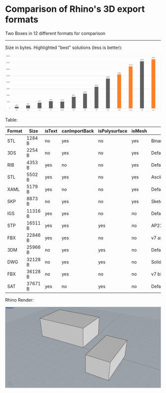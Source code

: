 # Comparison of Rhino's 3D export formats
 
Two Boxes in 12 different formats for comparison

---

Size in bytes. Highlighted "best" solutions (less is better):

![Chart](Chart.png)


Table:

|Format|Size                         |isText|canImportBack                                |isPolysurface|isMesh|Setting              |
|------|-----------------------------|------|---------------------------------------------|-------------|------|---------------------|
|STL   |1284 B                       |no    |yes                                          |no           |yes   |Binary               |
|3DS   |2254 B                       |no    |yes                                          |no           |yes   |Default              |
|RIB   |4353 B                       |yes   |no                                           |no           |yes   |Default              |
|STL   |5502 B                       |yes   |yes                                          |no           |yes   |Ascii                |
|XAML  |5179 B                       |yes   |no                                           |no           |yes   |Default              |
|SKP   |8873 B                       |no    |yes                                          |no           |yes   |SketchUp 2013        |
|IGS   |11316 B                      |yes   |yes                                          |no           |no    |Default              |
|STP   |16511 B                      |yes   |yes                                          |yes          |no    |AP214AutomotiveDesign|
|FBX   |22846 B                      |yes   |yes                                          |no           |no    |v7 ascii             |
|3DM   |25966 B                      |no    |yes                                          |yes          |no    |Default              |
|DWG   |32128 B                      |no    |yes                                          |yes          |no    |Solids               |
|FBX   |36128 B                      |no    |yes                                          |no           |no    |v7 binary            |
|SAT   |37671 B                      |yes   |no                                           |yes          |no    |Default              |





Rhino Render:

![scene](scene.png)
